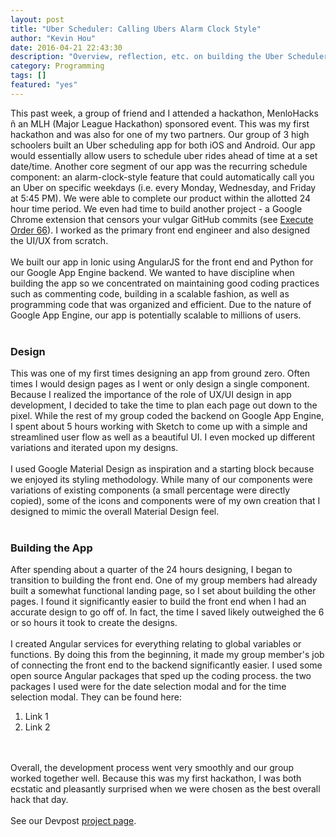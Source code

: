 ```yaml
---
layout: post
title: "Uber Scheduler: Calling Ubers Alarm Clock Style"
author: "Kevin Hou"
date: 2016-04-21 22:43:30
description: "Overview, reflection, etc. on building the Uber Scheduler at my first hackathon. It won first overall!"
category: Programming
tags: []
featured: "yes"
---
```

This past week, a group of friend and I attended a hackathon, MenloHacks ñ an MLH (Major League Hackathon) sponsored event. This was my first hackathon and was also for one of my two partners. Our group of 3 high schoolers built an Uber scheduling app for both iOS and Android. Our app would essentially allow users to schedule uber rides ahead of time at a set date/time. Another core segment of our app was the recurring schedule component: an alarm-clock-style feature that could automatically call you an Uber on specific weekdays (i.e. every Monday, Wednesday, and Friday at 5:45 PM). We were able to complete our product within the allotted 24 hour time period. We even had time to build another project - a Google Chrome extension that censors your vulgar GitHub commits (see <a href="#">Execute Order 66</a>). I worked as the primary front end engineer and also designed the UI/UX from scratch.
<br><br>
We built our app in Ionic using AngularJS for the front end and Python for our Google App Engine backend. We wanted to have discipline when building the app so we concentrated on maintaining good coding practices such as commenting code, building in a scalable fashion, as well as programming code that was organized and efficient. Due to the nature of Google App Engine, our app is potentially scalable to millions of users.
<br><br>
<h3>Design</h3>
This was one of my first times designing an app from ground zero. Often times I would design pages as I went or only design a single component. Because I realized the importance of the role of UX/UI design in app development, I decided to take the time to plan each page out down to the pixel. While the rest of my group coded the backend on Google App Engine, I spent about 5 hours working with Sketch to come up with a simple and streamlined user flow as well as a beautiful UI. I even mocked up different variations and iterated upon my designs.
<br><br>
I used Google Material Design as inspiration and a starting block because we enjoyed its styling methodology. While many of our components were variations of existing components (a small percentage were directly copied), some of the icons and components were of my own creation that I designed to mimic the overall Material Design feel.
<br><br>
<h3>Building the App</h3>
After spending about a quarter of the 24 hours designing, I began to transition to building the front end. One of my group members had already built a somewhat functional landing page, so I set about building the other pages. I found it significantly easier to build the front end when I had an accurate design to go off of. In fact, the time I saved likely outweighed the 6 or so hours it took to create the designs.
<br><br>
I created Angular services for everything relating to global variables or functions. By doing this from the beginning, it made my group member's job of connecting the front end to the backend significantly easier. I used some open source Angular packages that sped up the coding process. the two packages I used were for the date selection modal and for the time selection modal. They can be found here:
<ol>
  <li>Link 1</li>
  <li>Link 2</li>
</ol>
<br><br>
Overall, the development process went very smoothly and our group worked together well. Because this was my first hackathon, I was both ecstatic and pleasantly surprised when we were chosen as the best overall hack that day.
<br><br>
See our Devpost <a href="http://devpost.com/software/uber-scheduler">project page</a>.
